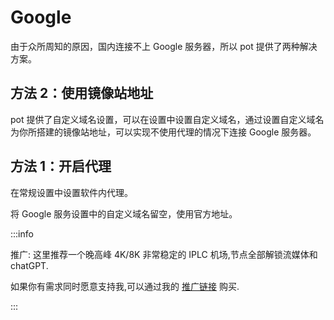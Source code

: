 # Google

由于众所周知的原因，国内连接不上 Google 服务器，所以 pot 提供了两种解决方案。

## 方法 2：使用镜像站地址

pot 提供了自定义域名设置，可以在设置中设置自定义域名，通过设置自定义域名为你所搭建的镜像站地址，可以实现不使用代理的情况下连接 Google 服务器。

## 方法 1：开启代理

在常规设置中设置软件内代理。

将 Google 服务设置中的自定义域名留空，使用官方地址。

:::info

推广: 这里推荐一个晚高峰 4K/8K 非常稳定的 IPLC 机场,节点全部解锁流媒体和 chatGPT.

如果你有需求同时愿意支持我,可以通过我的 [推广链接](https://go.ssrdog.com/?code=iPlqSVe7) 购买.

:::
